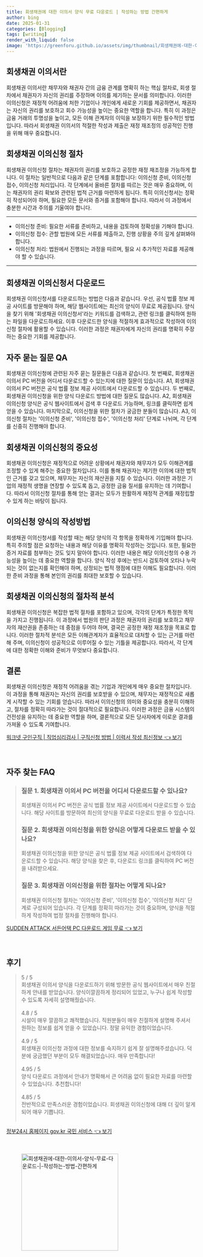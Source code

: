 ```yaml
---
title: 회생채권에 대한 이의서 양식 무료 다운로드 | 작성하는 방법 간편하게
author: bing
date: 2025-01-31
categories: [Blogging]
tags: [writing]
render_with_liquid: false
image: 'https://greenforu.github.io/assets/img/thumbnail/회생채권에-대한-이의서-양식-무료-다운로드-|-작성하는-방법-간편하게.webp'
---
```



<h2 id='회생채권_이의서란'>회생채권 이의서란</h2>

<p>회생채권 이의서란 채무자와 채권자 간의 금융 관계를 명확히 하는 핵심 절차로, 회생 절차에서 채권자가 자신의 권리를 주장하며 이의를 제기하는 문서를 의미합니다. 이러한 이의신청은 재정적 어려움에 처한 기업이나 개인에게 새로운 기회를 제공하면서, 채권자는 자신의 권리를 보호하고 회수 가능성을 높이는 중요한 역할을 합니다. 특히 이 과정은 금융 거래의 투명성을 높이고, 모든 이해 관계자의 이익을 보장하기 위한 필수적인 방법입니다. 따라서 회생채권 이의서의 적절한 작성과 제출은 재정 재조정의 성공적인 진행을 위해 매우 중요합니다.</p>

<h2 id='회생채권_이의신청_절차'>회생채권 이의신청 절차</h2>

<p>회생채권 이의신청 절차는 채권자의 권리를 보호하고 공정한 재정 재조정을 가능하게 합니다. 이 절차는 일반적으로 다음과 같은 단계를 포함합니다: 이의신청 준비, 이의신청 접수, 이의신청 처리입니다. 각 단계에서 올바른 절차를 따르는 것은 매우 중요하며, 이는 채권자의 권리 확보와 관련된 법적 근거를 마련하게 됩니다. 특히 이의신청서는 정확히 작성되어야 하며, 필요한 모든 문서와 증거를 포함해야 합니다. 따라서 이 과정에서 충분한 시간과 주의를 기울여야 합니다.</p>

<hr />

<ul>
    <li>이의신청 준비: 필요한 서류를 준비하고, 내용을 검토하여 정확성을 기해야 합니다.</li>
    <li>이의신청 접수: 관할 법원에 모든 서류를 제출하고, 진행 상황을 주의 깊게 살펴봐야 합니다.</li>
    <li>이의신청 처리: 법원에서 진행되는 과정을 따르며, 필요 시 추가적인 자료를 제공해야 할 수 있습니다.</li>
</ul>

<hr />

<h2 id='회생채권_이의신청서_다운로드'>회생채권 이의신청서 다운로드</h2>

<p>회생채권 이의신청서를 다운로드하는 방법은 다음과 같습니다. 우선, 공식 법률 정보 제공 사이트를 방문해야 하며, 해당 웹사이트에는 최신의 양식이 무료로 제공됩니다. 양식을 찾기 위해 '회생채권 이의신청서'라는 키워드를 검색하고, 관련 링크를 클릭하여 원하는 파일을 다운로드하세요. 이후 다운로드한 양식을 적절하게 효과적으로 작성하여 이의신청 절차에 활용할 수 있습니다. 이러한 과정은 채권자에게 자신의 권리를 명확히 주장하는 중요한 기회를 제공합니다.</p>

<h2 id='자주_묻는_질문_QA'>자주 묻는 질문 QA</h2>

<p>회생채권 이의신청에 관련된 자주 묻는 질문들은 다음과 같습니다. 첫 번째로, 회생채권 이의서 PC 버전을 어디서 다운로드할 수 있는지에 대한 질문이 있습니다. A1, 회생채권 이의서 PC 버전은 공식 법률 정보 제공 사이트에서 다운로드할 수 있습니다. 두 번째로, 회생채권 이의신청을 위한 양식 다운로드 방법에 대한 질문도 많습니다. A2, 회생채권 이의신청 양식은 공식 웹사이트에서 검색 후 다운로드 가능하며, 링크를 클릭하면 쉽게 얻을 수 있습니다. 마지막으로, 이의신청을 위한 절차가 궁금한 분들이 많습니다. A3, 이의신청 절차는 '이의신청 준비', '이의신청 접수', '이의신청 처리' 단계로 나뉘며, 각 단계를 신중히 진행해야 합니다.</p>

<h2 id='회생채권_이의신청의_중요성'>회생채권 이의신청의 중요성</h2>

<p>회생채권 이의신청은 재정적으로 어려운 상황에서 채권자와 채무자가 모두 이해관계를 조정할 수 있게 해주는 중요한 절차입니다. 이를 통해 채권자는 제기한 이의에 대한 법적인 근거를 갖고 있으며, 채무자는 자신의 재산권을 지킬 수 있습니다. 이러한 과정은 기업의 재정적 생명을 연장할 수 있도록 돕고, 공정한 금융 질서를 유지하는 데 기여합니다. 따라서 이의신청 절차를 통해 얻는 결과는 모두가 원활하게 재정적 관계를 재정립할 수 있게 하는 바탕이 됩니다.</p>

<h2 id='이의신청_양식의_작성방법'>이의신청 양식의 작성방법</h2>

<p>회생채권 이의신청서를 작성할 때는 해당 양식의 각 항목을 정확하게 기입해야 합니다. 특히 주의할 점은 요청하는 내용과 해당 이유를 명확히 작성하는 것입니다. 또한, 필요한 증거 자료를 첨부하는 것도 잊지 말아야 합니다. 이러한 내용은 해당 이의신청의 수용 가능성을 높이는 데 중요한 역할을 합니다. 양식 작성 후에는 반드시 검토하여 오타나 누락 되는 것이 없는지를 확인해야 하며, 상정되는 법적 쟁점에 대한 이해도 필요합니다. 이러한 준비 과정을 통해 본인의 권리를 최대한 보호할 수 있습니다.</p>

<h2 id='회생채권_이의신청의_절차적_분석'>회생채권 이의신청의 절차적 분석</h2>

<p>회생채권 이의신청은 복잡한 법적 절차를 포함하고 있으며, 각각의 단계가 특정한 목적을 가지고 진행됩니다. 이 과정에서 법원의 판단 과정은 채권자의 권리를 보호하고 채무자의 재산권을 존중하는 데 중점을 두어야 하며, 결국은 공정한 재정 재조정을 목표로 합니다. 이러한 절차적 분석은 모든 이해관계자가 효율적으로 대처할 수 있는 근거를 마련해 주며, 이의신청이 성공적으로 이루어질 수 있는 기틀을 제공합니다. 따라서, 각 단계에 대한 정확한 이해와 준비가 무엇보다 중요합니다.</p>

<h2 id='결론'>결론</h2>

<p>회생채권 이의신청은 재정적 어려움을 겪는 기업과 개인에게 매우 중요한 절차입니다. 이 과정을 통해 채권자는 자신의 권리를 보호받을 수 있으며, 채무자는 재정적으로 새롭게 시작할 수 있는 기회를 얻습니다. 따라서 이의신청의 의미와 중요성을 충분히 이해하고, 절차를 정확히 따라가는 것이 절대적으로 필요합니다. 이러한 과정은 금융 시스템의 건전성을 유지하는 데 중요한 역할을 하며, 결론적으로 모든 당사자에게 이로운 결과를 가져올 수 있도록 기여합니다.</p>


<p><a class="click-button" title="워크넷 구인구직 | 직업심리검사 | 구직신청 방법 | 이력서 작성 최신정보" href="https://greenforu.github.io/posts/%EC%9B%8C%ED%81%AC%EB%84%B7-%EA%B5%AC%EC%9D%B8%EA%B5%AC%EC%A7%81-%EC%A7%81%EC%97%85%EC%8B%AC%EB%A6%AC%EA%B2%80%EC%82%AC-%EA%B5%AC%EC%A7%81%EC%8B%A0%EC%B2%AD-%EB%B0%A9%EB%B2%95-%EC%9D%B4%EB%A0%A5%EC%84%9C-%EC%9E%91%EC%84%B1-%EC%B5%9C%EC%8B%A0%EC%A0%95%EB%B3%B4/" rel="dofollow">워크넷 구인구직 | 직업심리검사 | 구직신청 방법 | 이력서 작성 최신정보 👈 보기</a></p><br>
<h2 id='자주_찾는_FAQ'>자주 찾는 FAQ</h2>
<div itemscope="" itemtype="https://schema.org/FAQPage"> 
<blockquote> 
<div itemscope="" itemprop="mainEntity" itemtype="https://schema.org/Question"> 
<h3 itemprop="name">질문 1. 회생채권 이의서 PC 버전을 어디서 다운로드할 수 있나요?</h3> 
<div itemscope="" itemprop="acceptedAnswer" itemtype="https://schema.org/Answer"> 
<span itemprop="text"> 
<p>회생채권 이의서 PC 버전은 공식 법률 정보 제공 사이트에서 다운로드할 수 있습니다. 해당 사이트를 방문하여 최신의 양식을 무료로 다운로드 받을 수 있습니다.</p> 
</span> 
</div> 
</div> 

<div itemscope="" itemprop="mainEntity" itemtype="https://schema.org/Question"> 
<h3 itemprop="name">질문 2. 회생채권 이의신청을 위한 양식은 어떻게 다운로드 받을 수 있나요?</h3> 
<div itemscope="" itemprop="acceptedAnswer" itemtype="https://schema.org/Answer"> 
<span itemprop="text"> 
<p>회생채권 이의신청을 위한 양식은 공식 법률 정보 제공 사이트에서 검색하여 다운로드할 수 있습니다. 해당 양식을 찾은 후, 다운로드 링크를 클릭하여 PC 버전을 내려받으세요.</p> 
</span> 
</div> 
</div> 

<div itemscope="" itemprop="mainEntity" itemtype="https://schema.org/Question"> 
<h3 itemprop="name">질문 3. 회생채권 이의신청을 위한 절차는 어떻게 되나요?</h3> 
<div itemscope="" itemprop="acceptedAnswer" itemtype="https://schema.org/Answer"> 
<span itemprop="text"> 
<p>회생채권 이의신청 절차는 '이의신청 준비', '이의신청 접수', '이의신청 처리' 단계로 구성되어 있습니다. 각 단계를 정확히 따라가는 것이 중요하며, 양식을 적절하게 작성하여 법정 절차를 진행해야 합니다.</p> 
</span> 
</div> 
</div> 
</blockquote> 
</div>
<p><a class="click-button" title="SUDDEN ATTACK 서든어택 PC 다운로드 게임 무료" href="https://greenforu.github.io/posts/SUDDEN-ATTACK-%EC%84%9C%EB%93%A0%EC%96%B4%ED%83%9D-PC-%EB%8B%A4%EC%9A%B4%EB%A1%9C%EB%93%9C-%EA%B2%8C%EC%9E%84-%EB%AC%B4%EB%A3%8C/" rel="dofollow">SUDDEN ATTACK 서든어택 PC 다운로드 게임 무료 👈 보기</a></p><br>
<h2 id='후기'>후기</h2>
<div itemscope itemtype="https://schema.org/Product">
  <blockquote>
  <div itemprop="review" itemscope itemtype="https://schema.org/Review">
      <div itemprop="reviewRating" itemscope itemtype="https://schema.org/Rating"> <span itemprop="ratingValue">5</span> / <span itemprop="bestRating">5</span> </div>
      <span itemprop="reviewBody">회생채권 이의서 양식을 다운로드하기 위해 방문한 공식 웹사이트에서 매우 친절하게 안내를 받았습니다. 양식이깔끔하게 정리되어 있었고, 누구나 쉽게 작성할 수 있도록 자세히 설명해줬습니다.</span>
  </div>
  <br>
  <div itemprop="review" itemscope itemtype="https://schema.org/Review">
      <div itemprop="reviewRating" itemscope itemtype="https://schema.org/Rating"> <span itemprop="ratingValue">4.8</span> / <span itemprop="bestRating">5</span> </div>
      <span itemprop="reviewBody">시설이 매우 깔끔하고 쾌적했습니다. 직원분들이 매우 친절하게 설명해 주셔서 원하는 정보를 쉽게 얻을 수 있었습니다. 정말 유익한 경험이었습니다.</span>
  </div>
  <br>
  <div itemprop="review" itemscope itemtype="https://schema.org/Review">
      <div itemprop="reviewRating" itemscope itemtype="https://schema.org/Rating"> <span itemprop="ratingValue">4.9</span> / <span itemprop="bestRating">5</span> </div>
      <span itemprop="reviewBody">회생채권 이의신청 과정에 대한 정보를 숙지하기 쉽게 잘 설명해주셨습니다. 덕분에 궁금했던 부분이 모두 해결되었습니다. 매우 만족합니다!</span>
  </div>
  <br>
  <div itemprop="review" itemscope itemtype="https://schema.org/Review">
      <div itemprop="reviewRating" itemscope itemtype="https://schema.org/Rating"> <span itemprop="ratingValue">4.95</span> / <span itemprop="bestRating">5</span> </div>
      <span itemprop="reviewBody">양식 다운로드 과정에서 안내가 명확해서 큰 어려움 없이 필요한 자료를 마련할 수 있었습니다. 추천합니다!</span>
  </div>
  <br>
  <div itemprop="review" itemscope itemtype="https://schema.org/Review">
      <div itemprop="reviewRating" itemscope itemtype="https://schema.org/Rating"> <span itemprop="ratingValue">4.85</span> / <span itemprop="bestRating">5</span> </div>
      <span itemprop="reviewBody">전반적으로 만족스러운 경험이었습니다. 회생채권 이의신청에 대해 더 깊이 알게 되어 매우 기쁩니다.</span>
  </div>
  <br>
  </blockquote>
</div>
<p><a class="click-button" title="정부24시 홈페이지 gov.kr 국민 서비스" href="https://greenforu.github.io/posts/%EC%A0%95%EB%B6%8024%EC%8B%9C-%ED%99%88%ED%8E%98%EC%9D%B4%EC%A7%80-gov.kr-%EA%B5%AD%EB%AF%BC-%EC%84%9C%EB%B9%84%EC%8A%A4/" rel="dofollow">정부24시 홈페이지 gov.kr 국민 서비스 👈 보기</a></p><br>
<figure class="image"><img src="https://greenforu.github.io/assets/img/thumbnail/회생채권에-대한-이의서-양식-무료-다운로드-|-작성하는-방법-간편하게.webp" alt="회생채권에-대한-이의서-양식-무료-다운로드-|-작성하는-방법-간편하게" width="256" height="256"></figure>
